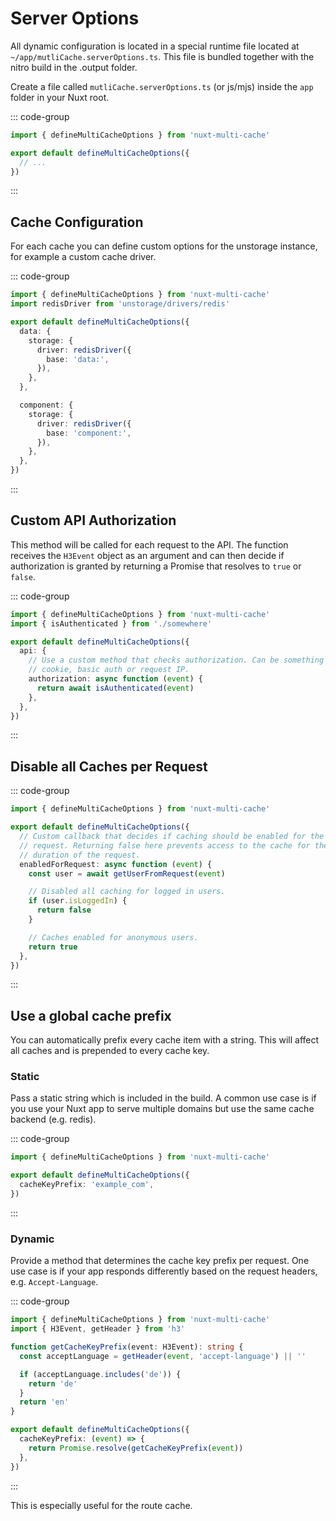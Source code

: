 # Server Options

All dynamic configuration is located in a special runtime file located at
`~/app/mutliCache.serverOptions.ts`. This file is bundled together with the
nitro build in the .output folder.

Create a file called `mutliCache.serverOptions.ts` (or js/mjs) inside the `app`
folder in your Nuxt root.

::: code-group

```typescript [~/app/multiCache.serverOptions.ts]
import { defineMultiCacheOptions } from 'nuxt-multi-cache'

export default defineMultiCacheOptions({
  // ...
})
```

:::

## Cache Configuration

For each cache you can define custom options for the unstorage instance, for
example a custom cache driver.

::: code-group

```typescript [~/app/multiCache.serverOptions.ts]
import { defineMultiCacheOptions } from 'nuxt-multi-cache'
import redisDriver from 'unstorage/drivers/redis'

export default defineMultiCacheOptions({
  data: {
    storage: {
      driver: redisDriver({
        base: 'data:',
      }),
    },
  },

  component: {
    storage: {
      driver: redisDriver({
        base: 'component:',
      }),
    },
  },
})
```

:::

## Custom API Authorization

This method will be called for each request to the API. The function receives
the `H3Event` object as an argument and can then decide if authorization is
granted by returning a Promise that resolves to `true` or `false`.

::: code-group

```typescript [~/app/multiCache.serverOptions.ts]
import { defineMultiCacheOptions } from 'nuxt-multi-cache'
import { isAuthenticated } from './somewhere'

export default defineMultiCacheOptions({
  api: {
    // Use a custom method that checks authorization. Can be something like
    // cookie, basic auth or request IP.
    authorization: async function (event) {
      return await isAuthenticated(event)
    },
  },
})
```

:::

## Disable all Caches per Request

::: code-group

```typescript [~/app/multiCache.serverOptions.ts]
import { defineMultiCacheOptions } from 'nuxt-multi-cache'

export default defineMultiCacheOptions({
  // Custom callback that decides if caching should be enabled for the current
  // request. Returning false here prevents access to the cache for the
  // duration of the request.
  enabledForRequest: async function (event) {
    const user = await getUserFromRequest(event)

    // Disabled all caching for logged in users.
    if (user.isLoggedIn) {
      return false
    }

    // Caches enabled for anonymous users.
    return true
  },
})
```

:::

## Use a global cache prefix

You can automatically prefix every cache item with a string. This will affect
all caches and is prepended to every cache key.

### Static

Pass a static string which is included in the build. A common use case is if you
use your Nuxt app to serve multiple domains but use the same cache backend (e.g.
redis).

::: code-group

```typescript [~/app/multiCache.serverOptions.ts]
import { defineMultiCacheOptions } from 'nuxt-multi-cache'

export default defineMultiCacheOptions({
  cacheKeyPrefix: 'example_com',
})
```

:::

### Dynamic

Provide a method that determines the cache key prefix per request. One use case
is if your app responds differently based on the request headers, e.g.
`Accept-Language`.

::: code-group

```typescript [~/app/multiCache.serverOptions.ts]
import { defineMultiCacheOptions } from 'nuxt-multi-cache'
import { H3Event, getHeader } from 'h3'

function getCacheKeyPrefix(event: H3Event): string {
  const acceptLanguage = getHeader(event, 'accept-language') || ''

  if (acceptLanguage.includes('de')) {
    return 'de'
  }
  return 'en'
}

export default defineMultiCacheOptions({
  cacheKeyPrefix: (event) => {
    return Promise.resolve(getCacheKeyPrefix(event))
  },
})
```

:::

This is especially useful for the route cache.
